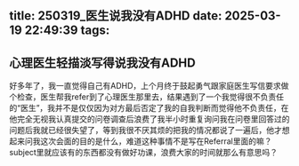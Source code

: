 title: 250319_医生说我没有ADHD
date: 2025-03-19 22:49:39
tags:
---

## 心理医生轻描淡写得说我没有ADHD

好多年了，我一直觉得自己有ADHD，上个月终于鼓起勇气跟家庭医生写信要求做个检查，医生帮我refer到了心理医生那里去，结果遇到了一个我觉得很不负责任的“医生”，我并不是仅仅因为对方最后否定了我的自我判断而觉得他不负责任，在他完全无视我认真提交的问卷调查后浪费了我半小时重复询问我在问卷里回答过的问题后我就已经很失望了，等到我很不厌其烦的把我的情况都说了一遍后，他才想起来问我这次会面的目的是什么，难道这种事情不是写在Referral里面的嘛？subject里就应该有的东西都没有做好功课，浪费大家的时间就那么有意思吗？
